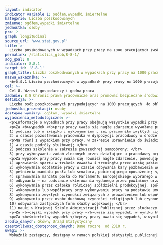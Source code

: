 ```yaml
---
layout: indicator
indicator_variable_1: ogółem,wypadki śmiertelne
kategorie: Liczba poszkodowanych
zmienne: ogółem,wypadki śmiertelne
jednostka: osoby
pre: 2
graph: longitudinal
source_url: 'www.stat.gov.pl'
title: >-
  Liczba poszkodowanych w wypadkach przy pracy na 1000 pracujących (wskaźnik wypadkowości)
permalink: /statistics_glob/8-8-1/
sdg_goal: 8
indicator: 8.8.1
target_id: '8.8.1'
graph_title: Liczba poszkodowanych w wypadkach przy pracy na 1000 pracujących (wskaźnik wypadkowości)
nazwa_wskaznika: >-
  <b>8.8.1 Liczba poszkodowanych w wypadkach przy pracy na 1000 pracujących (wskaźnik wypadkowości)</b>
cel: >-
  Cel 8. Wzrost gospodarczy i godna praca
zadanie: 8.8 Chronić prawa pracownicze oraz promować bezpieczne środowisko pracy dla wszystkich, w tym dla pracowników, w tym pracowników - migrantów, w szczególności dla kobiet migrantek i osób mających niepewne zatrudnienie
definicja: >-
  Liczba osób poszkodowanych przypadających na 1000 pracujących  do obliczenia wskaźnika przyjęto przeciętną liczbę pracujących obliczoną jako średnia arytmetyczna 2 stanów w dniu 31 XII, tj. z roku poprzedzającego rok badany i z roku badanego.
jednostka_prezentacji: osoby
dostepne_wymiary: ogółem, wypadki śmiertelne
wyjasnienia_metodologiczne: >-
  <p>Informacje o wypadkach przy pracy obejmują wszystkie wypadki przy pracy, jak również wypadki traktowane na równi z wypadkami przy pracy niezależnie od tego, czy wykazana została niezdolność do pracy. </br>
  <p>Za <b>wypadek </b>przy pracy uważa się nagłe zdarzenie wywołane przyczyną zewnętrzną, powodujące uraz lub śmierć, które nastąpiło w związku z pracą: </br>
  1) podczas lub w związku z wykonywaniem przez pracownika zwykłych czynności lub poleceń przełożonych oraz czynności na rzecz pracodawcy, nawet bez polecenia; </br>
  2) w czasie pozostawania pracownika w dyspozycji pracodawcy w drodze między siedzibą pracodawcy a miejscem wykonywania obowiązku wynikającego ze stosunku pracy.</p>
  <p>Na równi z wypadkiem przy pracy, w zakresie uprawnienia do świadczeń określonych w ustawie o ubezpieczeniu społecznym z tytułu wypadków przy pracy i chorób zawodowych, traktuje się wypadek, któremu pracownik uległ: </br>
  1) w czasie podróży służbowej; </br>
  2) podczas szkolenia w zakresie powszechnej samoobrony; </br>
  3) przy wykonywaniu zadań zleconych przez działające u pracodawcy organizacje związkowe.</p>
  <p>Za wypadek przy pracy uważa się również nagłe zdarzenie, powodujące uraz lub śmierć, które nastąpiło w okresie ubezpieczenia wypadkowego podczas:</br>
  1) uprawiania sportu w trakcie zawodów i treningów przez osobę pobierającą stypendium sportowe;</br>
  2) wykonywania odpłatnie pracy w czasie odbywania kary pozbawienia wolności lub tymczasowego aresztowania; </br>
  3) pełnienia mandatu posła lub senatora, pobierającego uposażenie; </br>
  4) sprawowania mandatu posła do Parlamentu Europejskiego wybranego w Rzeczypospolitej Polskiej; </br>
  5) odbywania — na podstawie skierowania wydanego przez powiatowy urząd pracy lub inny podmiot kierujący — szkolenia lub stażu związanego z pobieraniem przez absolwenta stypendium; </br>
  6) wykonywania przez członka rolniczej spółdzielni produkcyjnej, spółdzielni kółek rolniczych oraz przez inną osobę traktowaną na równi z członkiem spółdzielni, pracy na rzecz tych spółdzielni; </br>
  7) wykonywania lub współpracy przy wykonywaniu pracy na podstawie umowy agencyjnej, umowy-zlecenia lub umowy o świadczenie usług; </br>
  8) wykonywania zwykłych czynności związanych z prowadzeniem lub współpracą przy prowadzeniu działalności pozarolniczej; </br>
  9) wykonywania przez osobę duchowną czynności religijnych lub czynności związanych z powierzonymi funkcjami duszpasterskimi lub zakonnymi; </br>
  10) odbywania zastępczych form służby wojskowej; </br>
  11) nauki w Krajowej Szkole Administracji Publicznej przez słuchaczy pobierających stypendium.</p>
  <p>Za <b>ciężki wypadek przy pracy </b>uważa się wypadek, w wyniku którego nastąpiło ciężkie uszkodzenie ciała, a mianowicie: utrata wzroku, słuchu, mowy, zdolności płodzenia lub inne uszkodzenie ciała albo rozstrój zdrowia, naruszające podstawowe funkcje organizmu, a także choroba nieuleczalna lub zagrażająca życiu, trwała choroba psychiczna, trwała, całkowita lub znaczna niezdolność do pracy w zawodzie albo trwałe poważne zeszpecenie lub zniekształcenie ciała.</p>
  <p>Za <b>śmiertelny wypadek </b>przy pracy uważa się wypadek, w wyniku którego nastąpiła śmierć osoby poszkodowanej na miejscu wypadku lub w okresie 6 miesięcy od chwili wypadku.</p>
zrodlo_danych: Główny Urząd Statystyczny
czestotliwosc_dostępnosc_danych: Dane roczne  od 2010 r.
uwagi: >-
  Wskaźnik zastępczy, dostępny w ramach polskiej statystyki publicznej.Wskaźnikiem zasadniczym, przyjętym przez ONZ, monitorującym cel 8.8 Agendy 2030, jest wskaźnik 8.8.1 Częstość występowania urazów śmiertelnych i nieśmiertelnych przy pracy, według płci i statusu migracyjnego.
---
```


